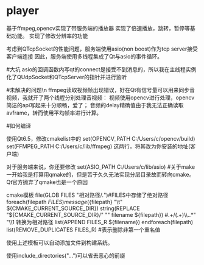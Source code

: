 # player
基于ffmpeg,opencv实现了带服务端的播放器
实现了倍速播放，跳转，暂停等基础功能。
实现了修改分辨率的功能

考虑到QTcpSocket的性能问题，服务端使用asio(non boost)作为tcp server接受客户端连接
因此，服务端使用多线程集成了Qt与asio的事件循环。

#大坑
asio的回调函数内写qt的connect是接受不到消息的，所以我在主线程实例化了QUdpSocket和QTcpServer的指针并进行监听

#未解决的问题\n
ffmpeg读取视频帧出现错误，好在Qt有信号量可以用来同步音视频，我就开了两个线程分别处理音视频：
视频使用opencv进行处理，opencv简洁的api写起来十分顺畅，爱了；
音频的delay精确值由于我无法正确读取avframe，转而使用平均帧率进行计算。

#如何编译

使用Qt6.5，修改cmakelist中的
set(OPENCV_PATH C:/Users/c/opencv/build)
set(FFMPEG_PATH C:/Users/c/lib/ffmpeg)
这两行，将其改为你安装的地址(客户端)

对于服务端来说，你还要修改
set(ASIO_PATH C:/Users/c/lib/asio)
#关于make
一开始我是打算用qmake的，但是苦于久久无法实现分层目录故而转向cmake。
Qt官方抛弃了qmake也是一个原因

cmake模板
file(GLOB FILES "相对路径/*.*")#FILES中存储了绝对路径
foreach(filepath ${FILES})
    message(${filepath} "\t" ${CMAKE_CURRENT_SOURCE_DIR})
    string(REPLACE "${CMAKE_CURRENT_SOURCE_DIR}/" "" filename ${filepath}) #.+/(.+)\\\\..*" "\\\\1 转换为相对路径
    list(APPEND FILES_R ${filename})
endforeach(filepath)
list(REMOVE_DUPLICATES FILES_R) #表示删除非第一个重名值

使用上述模板可以自动添加文件到构建系统。

使用include_directories("...")可以省去恶心的前缀
